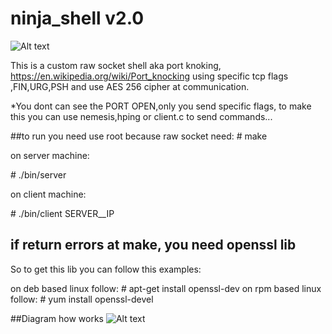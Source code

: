 ninja_shell v2.0
================

![Alt text](https://github.com/CoolerVoid/ninja_shell/blob/master/docs/img/giphy.gif?raw=true)

This is a custom raw socket shell aka port knoking, https://en.wikipedia.org/wiki/Port_knocking
using specific tcp flags ,FIN,URG,PSH and use AES 256 cipher at communication.

*You dont can see the PORT OPEN,only you send specific flags,
to make this you can use nemesis,hping or client.c to send commands...

##to run you need use root because raw socket need:
\# make

on server machine:

\#  ./bin/server

on client machine:

\# ./bin/client SERVER__IP


## if return errors at make, you need openssl lib
So to get this lib you can follow this examples:

on deb based linux follow:
\# apt-get install openssl-dev
on rpm based linux follow:
\# yum install openssl-devel


##Diagram how works
![Alt text](https://github.com/CoolerVoid/ninja_shell/blob/master/docs/img/diagram.png?raw=true)




